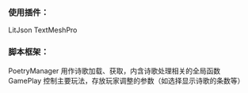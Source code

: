 ### 使用插件：
LitJson TextMeshPro

### 脚本框架：
PoetryManager   用作诗歌加载、获取，内含诗歌处理相关的全局函数  
GamePlay        控制主要玩法，存放玩家调整的参数（如选择显示诗歌的条数等）  
